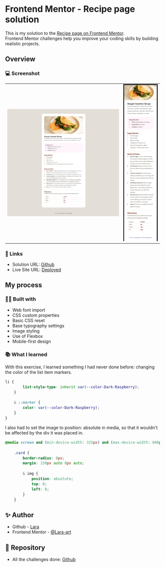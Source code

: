 # Frontend Mentor - Recipe page solution

This is my solution to the <a href="https://www.frontendmentor.io/challenges/recipe-page-KiTsR8QQKm"> Recipe page on Frontend Mentor</a>.<br> Frontend Mentor challenges help you improve your coding skills by building realistic projects. 


## Overview

### 💻 Screenshot

<table>
  <tr>
    <td style="width: 75%;"><img src="https://github.com/Lara-art/Recipe-page/blob/main/screenshots/Desktop.PNG" alt="Vista de Escritorio" style="width: 100%;"/></td>
    <td style="width: 25%;"><img src="https://github.com/Lara-art/Recipe-page/blob/main/screenshots/mobile.PNG"  alt="Vista Móvil" style="width: 100%;"/></td>
  </tr>
</table>

### 🔗 Links

- Solution URL: [Github](https://github.com/Lara-art/Recipe-page)
- Live Site URL: [Deployed](https://lara-art.github.io/Recipe-page/)

## My process

### 👩‍💻 Built with

- Web font import
- CSS custom properties
- Basic CSS reset
- Base typography settings
- Image styling
- Use of Flexbox
- Mobile-first design


### 📚 What I learned

With this exercise, I learned something I had never done before: changing the color of the list item markers.


```css
li {
        list-style-type: inherit var(--color-Dark-Raspberry);
    }

    & ::marker {
        color: var(--color-Dark-Raspberry);
    }
}


```
I also had to set the image to position: absolute in media, so that it wouldn't be affected by the div it was placed in.

```css
@media screen and (min-device-width: 325px) and (max-device-width: 600px) {

    .card {
        border-radius: 0px;
        margin: 150px auto 0px auto;

        & img {
            position: absolute;
            top: 0;
            left: 0;
        }
    }
```


## ✨ Author

- Github - [Lara](https://github.com/Lara-art)
- Frontend Mentor - [@Lara-art](https://www.frontendmentor.io/profile/Lara-art)

## 📂 Repository

- All the challenges done: [Github](https://github.com/Lara-art/My-Frontend-Mentor-Repository)

